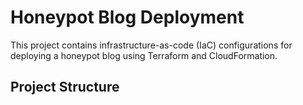 # Honeypot Blog Deployment

This project contains infrastructure-as-code (IaC) configurations for deploying a honeypot blog using Terraform and CloudFormation.

## Project Structure
